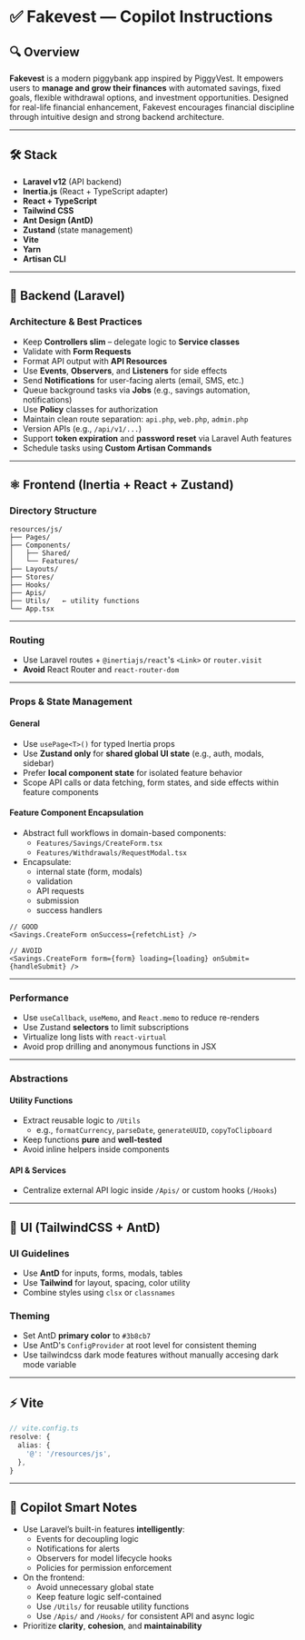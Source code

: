 # ✅ Fakevest — Copilot Instructions

## 🔍 Overview

**Fakevest** is a modern piggybank app inspired by PiggyVest. It empowers users to **manage and grow their finances** with automated savings, fixed goals, flexible withdrawal options, and investment opportunities. Designed for real-life financial enhancement, Fakevest encourages financial discipline through intuitive design and strong backend architecture.

---

## 🛠 Stack

- **Laravel v12** (API backend)
- **Inertia.js** (React + TypeScript adapter)
- **React + TypeScript**
- **Tailwind CSS**
- **Ant Design (AntD)**
- **Zustand** (state management)
- **Vite**
- **Yarn**
- **Artisan CLI**

---

## 🧱 Backend (Laravel)

### Architecture & Best Practices
- Keep **Controllers slim** – delegate logic to **Service classes**
- Validate with **Form Requests**
- Format API output with **API Resources**
- Use **Events**, **Observers**, and **Listeners** for side effects
- Send **Notifications** for user-facing alerts (email, SMS, etc.)
- Queue background tasks via **Jobs** (e.g., savings automation, notifications)
- Use **Policy** classes for authorization
- Maintain clean route separation: `api.php`, `web.php`, `admin.php`
- Version APIs (e.g., `/api/v1/...`)
- Support **token expiration** and **password reset** via Laravel Auth features
- Schedule tasks using **Custom Artisan Commands**

---

## ⚛️ Frontend (Inertia + React + Zustand)

### Directory Structure
```
resources/js/
├── Pages/
├── Components/
│   ├── Shared/
│   └── Features/
├── Layouts/
├── Stores/
├── Hooks/
├── Apis/
├── Utils/   ← utility functions
└── App.tsx
```

---

### Routing
- Use Laravel routes + `@inertiajs/react`'s `<Link>` or `router.visit`
- **Avoid** React Router and `react-router-dom`

---

### Props & State Management

#### General
- Use `usePage<T>()` for typed Inertia props
- Use **Zustand only** for **shared global UI state** (e.g., auth, modals, sidebar)
- Prefer **local component state** for isolated feature behavior
- Scope API calls or data fetching, form states, and side effects within feature components

#### Feature Component Encapsulation
- Abstract full workflows in domain-based components:
  - `Features/Savings/CreateForm.tsx`
  - `Features/Withdrawals/RequestModal.tsx`
- Encapsulate:
  - internal state (form, modals)
  - validation
  - API requests
  - submission
  - success handlers

```tsx
// GOOD
<Savings.CreateForm onSuccess={refetchList} />

// AVOID
<Savings.CreateForm form={form} loading={loading} onSubmit={handleSubmit} />
```

---

### Performance
- Use `useCallback`, `useMemo`, and `React.memo` to reduce re-renders
- Use Zustand **selectors** to limit subscriptions
- Virtualize long lists with `react-virtual`
- Avoid prop drilling and anonymous functions in JSX

---

### Abstractions

#### Utility Functions
- Extract reusable logic to `/Utils`
  - e.g., `formatCurrency`, `parseDate`, `generateUUID`, `copyToClipboard`
- Keep functions **pure** and **well-tested**
- Avoid inline helpers inside components

#### API & Services
- Centralize external API logic inside `/Apis/` or custom hooks (`/Hooks`)

---

## 🎨 UI (TailwindCSS + AntD)

### UI Guidelines
- Use **AntD** for inputs, forms, modals, tables
- Use **Tailwind** for layout, spacing, color utility
- Combine styles using `clsx` or `classnames`

### Theming
- Set AntD **primary color** to `#3b8cb7`
- Use AntD's `ConfigProvider` at root level for consistent theming
- Use tailwindcss dark mode features without manually accesing dark mode variable

---

## ⚡ Vite

```ts
// vite.config.ts
resolve: {
  alias: {
    '@': '/resources/js',
  },
}
```

---

## 🧠 Copilot Smart Notes

- Use Laravel’s built-in features **intelligently**:
  - Events for decoupling logic
  - Notifications for alerts
  - Observers for model lifecycle hooks
  - Policies for permission enforcement
- On the frontend:
  - Avoid unnecessary global state
  - Keep feature logic self-contained
  - Use `/Utils/` for reusable utility functions
  - Use `/Apis/` and `/Hooks/` for consistent API and async logic
- Prioritize **clarity**, **cohesion**, and **maintainability**
